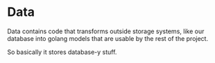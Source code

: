 # Data

Data contains code that transforms outside storage systems, like our database into golang models that are usable by the rest of the project.

So basically it stores database-y stuff.
